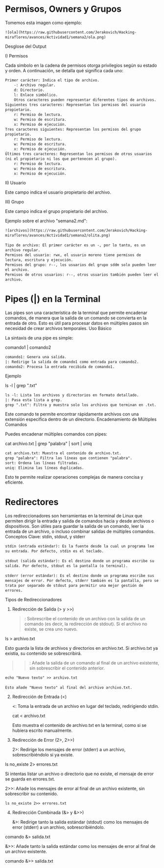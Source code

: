# Permisos, Owners y Grupos

Tomemos esta imagen como ejemplo:

	![ola](https://raw.githubusercontent.com/Jerakovich/Hacking-miraflores/avances/Actividad1/semana2/ola.png)

Desglose del Output

I) Permisos

Cada símbolo en la cadena de permisos otorga privilegios según su estado y orden. A continuación, se detalla qué significa cada uno:

	Primer carácter: Indica el tipo de archivo.
		-: Archivo regular.
		d: Directorio.
		l: Enlace simbólico.
		Otros caracteres pueden representar diferentes tipos de archivos.
	Siguientes tres caracteres: Representan los permisos del usuario propietario.
		r: Permiso de lectura.
		w: Permiso de escritura.
		x: Permiso de ejecución.
	Tres caracteres siguientes: Representan los permisos del grupo propietario.
		r: Permiso de lectura.
		w: Permiso de escritura.
		x: Permiso de ejecución.
	Últimos tres caracteres: Representan los permisos de otros usuarios (ni el propietario ni los que pertenecen al grupo).
		r: Permiso de lectura.
		w: Permiso de escritura.
		x: Permiso de ejecución.

II) Usuario

Este campo indica el usuario propietario del archivo.

III) Grupo

Este campo indica el grupo propietario del archivo.

Ejemplo sobre el archivo "semana2.md":

	![archivos](https://raw.githubusercontent.com/Jerakovich/Hacking-miraflores/avances/Actividad1/semana2/olita.png)

	Tipo de archivo: El primer carácter es un -, por lo tanto, es un archivo regular.
	Permisos del usuario: rwx, el usuario moreno tiene permisos de lectura, escritura y ejecución.
	Permisos del grupo: r--, los usuarios del grupo sddm solo pueden leer el archivo.
	Permisos de otros usuarios: r--, otros usuarios también pueden leer el archivo.

# Pipes (|) en la Terminal

Las pipes son una característica de la terminal que permite encadenar comandos, de manera que la salida de un comando se convierta en la entrada de otro. Esto es útil para procesar datos en múltiples pasos sin necesidad de crear archivos temporales.
Uso Básico

La sintaxis de una pipe es simple:

comando1 | comando2

    comando1: Genera una salida.
    |: Redirige la salida de comando1 como entrada para comando2.
    comando2: Procesa la entrada recibida de comando1.

Ejemplo


ls -l | grep ".txt"

    ls -l: Lista los archivos y directorios en formato detallado.
    |: Pasa esta lista a grep.
    grep ".txt": Filtra y muestra solo los archivos que terminan en .txt.

Este comando te permite encontrar rápidamente archivos con una extensión específica dentro de un directorio.
Encadenamiento de Múltiples Comandos


Puedes encadenar múltiples comandos con pipes:


cat archivo.txt | grep "palabra" | sort | uniq

    cat archivo.txt: Muestra el contenido de archivo.txt.
    grep "palabra": Filtra las líneas que contienen "palabra".
    sort: Ordena las líneas filtradas.
    uniq: Elimina las líneas duplicadas.

Esto te permite realizar operaciones complejas de manera concisa y eficiente.

# Redirectores

Los redireccionadores son herramientas en la terminal de Linux que permiten dirigir la entrada y salida de comandos hacia y desde archivos o dispositivos. Son útiles para guardar la salida de un comando, leer la entrada de un archivo, o incluso combinar salidas de múltiples comandos.
Conceptos Clave: stdin, stdout, y stderr

	stdin (entrada estándar): Es la fuente desde la cual un programa lee su entrada. Por defecto, stdin es el teclado.

	stdout (salida estándar): Es el destino donde un programa escribe su salida. Por defecto, stdout es la pantalla (o terminal).

	stderr (error estándar): Es el destino donde un programa escribe sus mensajes de error. Por defecto, stderr también es la pantalla, pero se trata por separado de stdout para permitir una mejor gestión de errores.

Tipos de Redireccionadores
1) Redirección de Salida (> y >>)

	>: Sobrescribe el contenido de un archivo con la salida de un comando (es decir, la redirección de stdout). Si el archivo no existe, se crea uno nuevo.

ls > archivo.txt

Esto guarda la lista de archivos y directorios en archivo.txt. Si archivo.txt ya existía, su contenido se sobrescribirá.

>>: Añade la salida de un comando al final de un archivo existente, sin sobrescribir el contenido anterior.

	echo "Nuevo texto" >> archivo.txt

	Esto añade "Nuevo texto" al final del archivo archivo.txt.

2) Redirección de Entrada (<)

	<: Toma la entrada de un archivo en lugar del teclado, redirigiendo stdin.


	cat < archivo.txt

	Esto muestra el contenido de archivo.txt en la terminal, como si se hubiera escrito manualmente.

3) Redirección de Error (2>, 2>>)

	2>: Redirige los mensajes de error (stderr) a un archivo, sobrescribiéndolo si ya existe.


ls no_existe 2> errores.txt

Si intentas listar un archivo o directorio que no existe, el mensaje de error se guarda en errores.txt.

2>>: Añade los mensajes de error al final de un archivo existente, sin sobrescribir su contenido.


	ls no_existe 2>> errores.txt

4) Redirección Combinada (&> y &>>)

	&>: Redirige tanto la salida estándar (stdout) como los mensajes de error (stderr) a un archivo, sobrescribiéndolo.


comando &> salida.txt

&>>: Añade tanto la salida estándar como los mensajes de error al final de un archivo existente.

comando &>> salida.txt